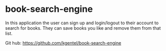 # book-search-engine

In this application the user can sign up and login/logout to their account to search for books. They can save books you like and remove them from that list. 

Git hub: https://github.com/kgentel/book-search-engine

